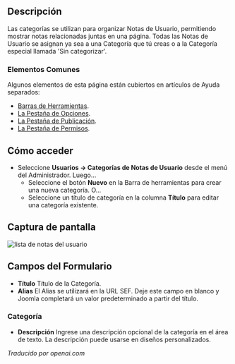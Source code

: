<!-- Filename: Help4.x:User_Notes:_New_or_Edit_Category  / Display title: Notes Utilisateur : Nouvelle catégorie ou édition -->

## Descripción

Las categorías se utilizan para organizar Notas de Usuario, permitiendo mostrar notas relacionadas juntas en una página. Todas las Notas de Usuario se asignan ya sea a una Categoría que tú creas o a la Categoría especial llamada 'Sin categorizar'.

### Elementos Comunes

Algunos elementos de esta página están cubiertos en artículos de Ayuda separados:

* [Barras de Herramientas](jdocmanual?article=help/common-elements/toolbars).
* [La Pestaña de Opciones](jdocmanual?article=help/common-elements/edit-category-options).
* [La Pestaña de Publicación](jdocmanual?article=help/common-elements/edit-publishing).
* [La Pestaña de Permisos](jdocmanual?article=help/common-elements/edit-permissions).

## Cómo acceder

- Seleccione **Usuarios → Categorías de Notas de Usuario** desde el menú del Administrador. Luego...
  - Seleccione el botón **Nuevo** en la Barra de herramientas para crear una nueva categoría. O...
  - Seleccione un título de categoría en la columna **Título** para editar una categoría existente.

## Captura de pantalla

![lista de notas del usuario](../../../es/images/users/users-user-notes-edit-category.png)



## Campos del Formulario

- **Título** Título de la Categoría.
- **Alias** El Alias se utilizará en la URL SEF. Deje este campo en blanco y
  Joomla completará un valor predeterminado a partir del título.

### Categoría

- **Descripción** Ingrese una descripción opcional de la categoría en el área de texto.
  La descripción puede usarse en diseños personalizados.

*Traducido por openai.com*

